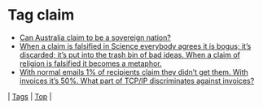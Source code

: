 <!--
title: Tag claim
date: 2020-06-28T15:26:58.996Z
tags:
-->
# Tag claim

 * [Can Australia claim to be a sovereign nation?](64659345713.md)
 * [When a claim is falsified in Science everybody agrees it is bogus; it’s discarded; it’s put into the trash bin of bad ideas. When a claim of religion is falsified it becomes a metaphor.](65898480738.md)
 * [With normal emails 1% of recipients claim they didn’t get them. With invoices it’s 50%. What part of TCP/IP discriminates against invoices?](88938224373.md)

| [Tags](tags.md) | [Top](index.md) |
